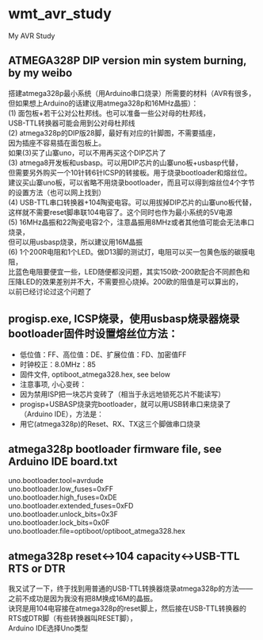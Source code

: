 # wmt_avr_study
My AVR Study

## ATMEGA328P DIP version min system burning, by my weibo    
搭建atmega328p最小系统（用Arduino串口烧录）所需要的材料（AVR有很多，  
但如果想上Arduino的话建议用atmega328p和16MHz晶振）：    
(1) 面包板+若干公对公杜邦线。也可以准备一些公对母的杜邦线，  
USB-TTL转换器可能会用到公对母杜邦线  
(2) atmega328p的DIP版28脚，最好有对应的针脚图，不需要插座，  
因为插座不容易插在面包板上。  
如果(3)买了山寨uno，可以不用再买这个DIP芯片了  
(3) atmega8开发板和usbasp。可以用DIP芯片的山寨uno板+usbasp代替，  
但需要另外购买一个10针转6针ICSP的转接板。用于烧录bootloader和熔丝位。  
建议买山寨uno板，可以省略不用烧录bootloader，而且可以得到熔丝位4个字节  
的设置方法（也可以网上找到）  
(4) USB-TTL串口转换器+104陶瓷电容。可以用拔掉DIP芯片的山寨uno板代替，  
这样就不需要reset脚串联104电容了。这个同时也作为最小系统的5V电源  
(5) 16MHz晶振和22陶瓷电容2个，注意晶振用8MHz或者其他值可能会无法串口烧录，  
但可以用usbasp烧录，所以建议用16M晶振  
(6) 1个200R电阻和1个LED。做D13脚的测试灯，电阻可以买一包黄色版的碳膜电阻，  
比蓝色电阻要便宜一些，LED随便都没问题，其实150欧-200欧配合不同颜色和  
压降LED的效果差别并不大，不需要担心烧掉。200欧的阻值是可以算出的，  
以前已经讨论过这个问题了  

## progisp.exe, ICSP烧录，使用usbasp烧录器烧录bootloader固件时设置熔丝位方法：  
* 低位值：FF、高位值：DE、扩展位值：FD、加密值FF  
* 时钟校正：8.0MHz：85  
* 固件文件, optiboot_atmega328.hex, see below  
* 注意事项, 小心变砖：  
* 因为禁用ISP把一块芯片变砖了（相当于永远地锁死芯片不能读写）  
* progisp+USBASP烧录完bootloader，就可以用USB转串口来烧录了（Arduino IDE），方法是：  
* 用它(atmega328p)的Reset、RX、TX这三个脚做串口烧录  

## atmega328p bootloader firmware file, see Arduino IDE board.txt    
uno.bootloader.tool=avrdude  
uno.bootloader.low_fuses=0xFF  
uno.bootloader.high_fuses=0xDE  
uno.bootloader.extended_fuses=0xFD  
uno.bootloader.unlock_bits=0x3F  
uno.bootloader.lock_bits=0x0F  
uno.bootloader.file=optiboot/optiboot_atmega328.hex  

## atmega328p reset<->104 capacity<->USB-TTL RTS or DTR  
我又试了一下，终于找到用普通的USB-TTL转换器烧录atmega328p的方法——之前不成功是因为我没有把8M换成16M的晶振。  
诀窍是用104电容接在atmega328p的reset脚上，然后接在USB-TTL转换器的RTS或DTR脚（有些转换器叫RESET脚），  
Arduino IDE选择Uno类型  
